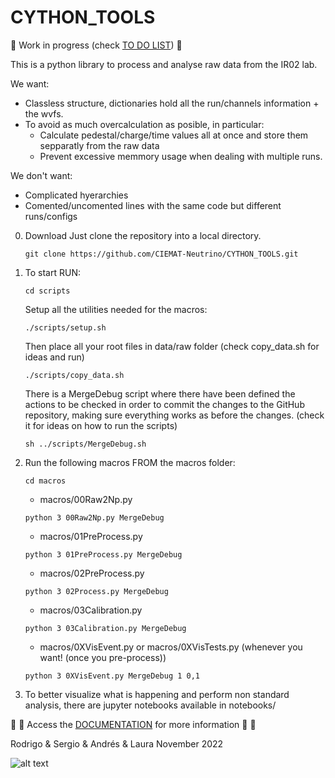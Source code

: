 # CYTHON_TOOLS

:construction: 
Work in progress (check [TO DO LIST](https://github.com/CIEMAT-Neutrino/CYTHON_TOOLS/blob/main/To_Do.md))
:construction:

This is a python library to process and analyse raw data from the IR02 lab.

We want:
* Classless structure, dictionaries hold all the run/channels information + the wvfs.   
* To avoid as much overcalculation as posible, in particular:
    - Calculate pedestal/charge/time values all at once and store them sepparatly from the raw data
    - Prevent excessive memmory usage when dealing with multiple runs. 

We don't want:
* Complicated hyerarchies
* Comented/uncomented lines with the same code but different runs/configs

0. Download
    Just clone the repository into a local directory.
    ```
    git clone https://github.com/CIEMAT-Neutrino/CYTHON_TOOLS.git 
    ```

1. To start RUN:
    ```
    cd scripts
    ```

    Setup all the utilities needed for the macros:
    ```
    ./scripts/setup.sh 
    ```
    
    Then place all your root files in data/raw folder (check copy_data.sh for ideas and run)
    ```
    ./scripts/copy_data.sh
    ```
    
    There is a MergeDebug script where there have been defined the actions to be checked in order to commit the changes to the GitHub repository, making sure everything works as before the changes. (check it for ideas on how to run the scripts)
    ```
    sh ../scripts/MergeDebug.sh
    ```

2. Run the following macros FROM the macros folder:
    ```
    cd macros
    ```
    - macros/00Raw2Np.py
    ```
    python 3 00Raw2Np.py MergeDebug
    ```

    - macros/01PreProcess.py
    ```
    python 3 01PreProcess.py MergeDebug
    ```

    - macros/02PreProcess.py
    ```
    python 3 02Process.py MergeDebug
    ```

    - macros/03Calibration.py
    ```
    python 3 03Calibration.py MergeDebug
    ```

    - macros/0XVisEvent.py or macros/0XVisTests.py (whenever you want! (once you pre-process))
    ```
    python 3 0XVisEvent.py MergeDebug 1 0,1
    ```

    
3. To better visualize what is happening and perform non standard analysis, there are jupyter notebooks available in notebooks/

:book: :page_with_curl: Access the [DOCUMENTATION](https://github.com/CIEMAT-Neutrino/CYTHON_TOOLS/wiki) for more information :page_with_curl: :book:

Rodrigo & Sergio & Andrés & Laura
November 2022

![alt text](https://i.imgflip.com/72cpdl.jpg)


